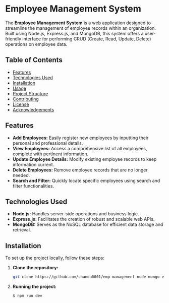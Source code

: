 # Employee Management System

The **Employee Management System** is a web application designed to streamline the management of employee records within an organization. Built using Node.js, Express.js, and MongoDB, this system offers a user-friendly interface for performing CRUD (Create, Read, Update, Delete) operations on employee data.

## Table of Contents

- [Features](#features)
- [Technologies Used](#technologies-used)
- [Installation](#installation)
- [Usage](#usage)
- [Project Structure](#project-structure)
- [Contributing](#contributing)
- [License](#license)
- [Acknowledgements](#acknowledgements)

## Features

- **Add Employees:** Easily register new employees by inputting their personal and professional details.
- **View Employees:** Access a comprehensive list of all employees, complete with pertinent information.
- **Update Employee Details:** Modify existing employee records to keep information current.
- **Delete Employees:** Remove employee records that are no longer needed.
- **Search and Filter:** Quickly locate specific employees using search and filter functionalities.

## Technologies Used

- **Node.js:** Handles server-side operations and business logic.
- **Express.js:** Facilitates the creation of robust and scalable web APIs.
- **MongoDB:** Serves as the NoSQL database for efficient data storage and retrieval.

## Installation

To set up the project locally, follow these steps:

1. **Clone the repository:**

   ```bash
   git clone https://github.com/chanda0001/emp-management-node-mongo-express.git
   ```

2. **Running the project:**
    ```bash
    $ npm run dev
    ```